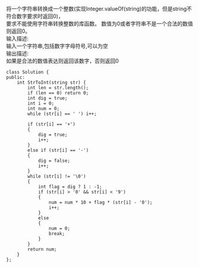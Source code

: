 将一个字符串转换成一个整数(实现Integer.valueOf(string)的功能，但是string不符合数字要求时返回0)，  
要求不能使用字符串转换整数的库函数。 数值为0或者字符串不是一个合法的数值则返回0。  
输入描述:  
输入一个字符串,包括数字字母符号,可以为空  
输出描述:  
如果是合法的数值表达则返回该数字，否则返回0  

```
class Solution {
public:
    int StrToInt(string str) {
        int len = str.length();
        if (len == 0) return 0;
        int dig = true;
        int i = 0;
        int num = 0;
        while (str[i] == ' ') i++;

        if (str[i] == '+')
        {
            dig = true;
            i++;
        }
        else if (str[i] == '-')
        {
            dig = false;
            i++;
        }
        while (str[i] != '\0')
        {
            int flag = dig ? 1 : -1;
            if (str[i] > '0' && str[i] < '9')
            {
                num = num * 10 + flag * (str[i] - '0');
                i++;
            }
            else
            {
                num = 0;
                break;
            }
        }
        return num;
    }
};
```
